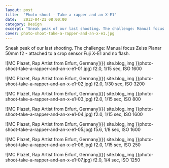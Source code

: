 ```yaml
---
layout: post
title:  "Photo shoot - Take a rapper and an X-E1"
date:   2013-04-21 08:00:00
category: Design
excerpt: "Sneak peak of our last shooting. The challenge: Manual focus Carl Zeiss Planar 50mm f2 - attached to a crop sensor Fuji X-E1 and no flash."
cover: photo-shoot-take-a-rapper-and-an-x-e1.jpg
---
```


Sneak peak of our last shooting. The challenge: Manual focus Zeiss Planar 50mm f2 - attached to a crop sensor Fuji X-E1 and no flash.

![MC Plazet, Rap Artist from Erfurt, Germany]({{ site.blog_img }}photo-shoot-take-a-rapper-and-an-x-e1-01.jpg)
f2.0, 1/15 sec, ISO 1600

![MC Plazet, Rap Artist from Erfurt, Germany]({{ site.blog_img }}photo-shoot-take-a-rapper-and-an-x-e1-02.jpg)
f2.0, 1/30 sec, ISO 3200

![MC Plazet, Rap Artist from Erfurt, Germany]({{ site.blog_img }}photo-shoot-take-a-rapper-and-an-x-e1-03.jpg)
f2.0, 1/15 sec, ISO 800

![MC Plazet, Rap Artist from Erfurt, Germany]({{ site.blog_img }}photo-shoot-take-a-rapper-and-an-x-e1-04.jpg)
f2.0, 1/15 sec, ISO 1600

![MC Plazet, Rap Artist from Erfurt, Germany]({{ site.blog_img }}photo-shoot-take-a-rapper-and-an-x-e1-05.jpg)
f5.6, 1/8 sec, ISO 1600

![MC Plazet, Rap Artist from Erfurt, Germany]({{ site.blog_img }}photo-shoot-take-a-rapper-and-an-x-e1-06.jpg)
f2.0, 1/15 sec, ISO 250

![MC Plazet, Rap Artist from Erfurt, Germany]({{ site.blog_img }}photo-shoot-take-a-rapper-and-an-x-e1-07.jpg)
f2.0, 1/4 sec, ISO 1250

